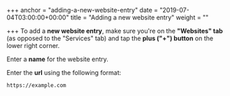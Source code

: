 +++
anchor = "adding-a-new-website-entry"
date = "2019-07-04T03:00:00+00:00"
title = "Adding a new website entry"
weight = ""

+++
To add a **new website entry**, make sure you're on the **"Websites" tab** (as opposed to the "Services" tab) and tap the **plus ("+") button** on the lower right corner.

Enter a **name** for the website entry.

Enter the **url** using the following format:

    https://example.com